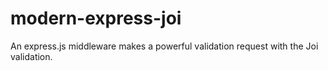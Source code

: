 # modern-express-joi
An express.js middleware makes a powerful validation request with the Joi validation.
